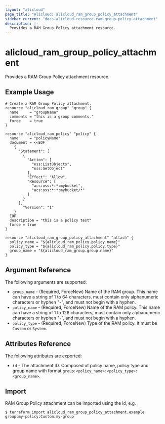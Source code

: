```yaml
---
layout: "alicloud"
page_title: "Alicloud: alicloud_ram_group_policy_attachment"
sidebar_current: "docs-alicloud-resource-ram-group-policy-attachment"
description: |-
  Provides a RAM Group Policy attachment resource.
---
```


# alicloud\_ram\_group\_policy\_attachment

Provides a RAM Group Policy attachment resource. 

## Example Usage

```
# Create a RAM Group Policy attachment.
resource "alicloud_ram_group" "group" {
  name     = "groupName"
  comments = "this is a group comments."
  force    = true
}

resource "alicloud_ram_policy" "policy" {
  name     = "policyName"
  document = <<EOF
    {
      "Statement": [
        {
          "Action": [
            "oss:ListObjects",
            "oss:GetObject"
          ],
          "Effect": "Allow",
          "Resource": [
            "acs:oss:*:*:mybucket",
            "acs:oss:*:*:mybucket/*"
          ]
        }
      ],
        "Version": "1"
    }
  EOF
  description = "this is a policy test"
  force = true
}

resource "alicloud_ram_group_policy_attachment" "attach" {
  policy_name = "${alicloud_ram_policy.policy.name}"
  policy_type = "${alicloud_ram_policy.policy.type}"
  group_name = "${alicloud_ram_group.group.name}"
}
```
## Argument Reference

The following arguments are supported:

* `group_name` - (Required, ForceNew) Name of the RAM group. This name can have a string of 1 to 64 characters, must contain only alphanumeric characters or hyphen "-", and must not begin with a hyphen.
* `policy_name` - (Required, ForceNew) Name of the RAM policy. This name can have a string of 1 to 128 characters, must contain only alphanumeric characters or hyphen "-", and must not begin with a hyphen.
* `policy_type` - (Required, ForceNew) Type of the RAM policy. It must be `Custom` or `System`.

## Attributes Reference

The following attributes are exported:

* `id` - The attachment ID. Composed of policy name, policy type and group name with format `group:<policy_name>:<policy_type>:<group_name>`.

## Import

RAM Group Policy attachment can be imported using the id, e.g.

```
$ terraform import alicloud_ram_group_policy_attachment.example group:my-policy:Custom:my-group
```
